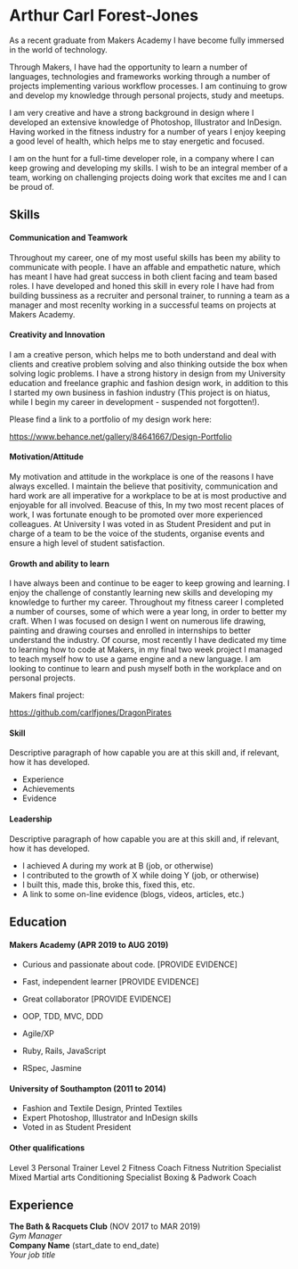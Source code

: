 # Arthur Carl Forest-Jones

As a recent graduate from Makers Academy I have become fully immersed in the world of technology.

Through Makers, I have had the opportunity to learn a number of languages, technologies and frameworks working through a number of projects implementing various workflow processes. I am continuing to grow and develop my knowledge through personal projects, study and meetups.

I am very creative and have a strong background in design where I developed an extensive knowledge of Photoshop, Illustrator and InDesign. Having worked in the fitness industry for a number of years I enjoy keeping a good level of health, which helps me to stay energetic and focused.

I am on the hunt for a full-time developer role, in a company where I can keep growing and developing my skills. I wish to be an integral member of a team, working on challenging projects doing work that excites me and I can be proud of.

## Skills

#### Communication and Teamwork

Throughout my career, one of my most useful skills has been my ability to communicate with people. I have an affable and empathetic nature, which has meant I have had great success in both client facing and team based roles. I have developed and honed this skill in every role I have had from building bussiness as a recruiter and personal trainer, to running a team as a manager and most recenlty working in a successful teams on projects at Makers Academy.

#### Creativity and Innovation

I am a creative person, which helps me to both understand and deal with clients and creative problem solving and also thinking outside the box when solving logic problems. I have a strong history in design from my University education and freelance graphic and fashion design work, in addition to this I started my own business in fashion industry (This project is on hiatus, while I begin my career in development - suspended not forgotten!).

Please find a link to a portfolio of my design work here: 

https://www.behance.net/gallery/84641667/Design-Portfolio

#### Motivation/Attitude

My motivation and attitude in the workplace is one of the reasons I have always excelled. I maintain the believe that positivity, communication and hard work are all imperative for a workplace to be at is most productive and enjoyable for all involved. Beacuse of this, In my two most recent places of work, I was fortunate enough to be promoted over more experienced colleagues. At University I was voted in as Student President and put in charge of a team to be the voice of the students, organise events and ensure a high level of student satisfaction.

#### Growth and ability to learn

I have always been and continue to be eager to keep growing and learning. I enjoy the challenge of constantly learning new skills and developing my knowledge to further my career. Throughout my fitness career I completed a number of courses, some of which were a year long, in order to better my craft. When I was focused on design I went on numerous life drawing, painting and drawing courses and enrolled in internships to better understand the industry. Of course, most recently I have dedicated my time to learning how to code at Makers, in my final two week project I managed to teach myself how to use a game engine and a new language. I am looking to continue to learn and push myself both in the workplace and on personal projects.

Makers final project: 

https://github.com/carlfjones/DragonPirates


#### Skill

Descriptive paragraph of how capable you are at this skill and, if relevant, how it has developed.

- Experience
- Achievements
- Evidence

#### Leadership

Descriptive paragraph of how capable you are at this skill and, if relevant, how it has developed.

- I achieved A during my work at B (job, or otherwise)
- I contributed to the growth of X while doing Y (job, or otherwise)
- I built this, made this, broke this, fixed this, etc.
- A link to some on-line evidence (blogs, videos, articles, etc.)






## Education

#### Makers Academy (APR 2019 to AUG 2019)

- Curious and passionate about code. [PROVIDE EVIDENCE]
- Fast, independent learner [PROVIDE EVIDENCE]
- Great collaborator [PROVIDE EVIDENCE]

- OOP, TDD, MVC, DDD
- Agile/XP
- Ruby, Rails, JavaScript
- RSpec, Jasmine

#### University of Southampton (2011 to 2014)

- Fashion and Textile Design, Printed Textiles
- Expert Photoshop, Illustrator and InDesign skills
- Voted in as Student President

#### Other qualifications
Level 3 Personal Trainer
Level 2 Fitness Coach
Fitness Nutrition Specialist
Mixed Martial arts Conditioning Specialist
Boxing & Padwork Coach

## Experience

**The Bath & Racquets Club** (NOV 2017 to MAR 2019)    
*Gym Manager*  
**Company Name** (start_date to end_date)   
*Your job title*  
